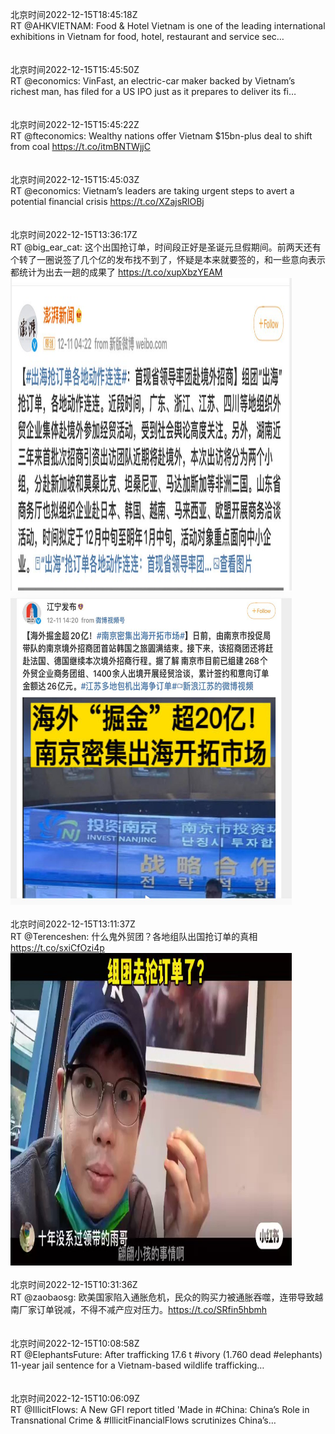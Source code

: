 北京时间2022-12-15T18:45:18Z<br>RT @AHKVIETNAM: Food &amp; Hotel Vietnam is one of the leading international exhibitions in Vietnam for food, hotel, restaurant and service sec…<br><br><br>北京时间2022-12-15T15:45:50Z<br>RT @economics: VinFast, an electric-car maker backed by Vietnam’s richest man, has filed for a US IPO just as it prepares to deliver its fi…<br><br><br>北京时间2022-12-15T15:45:22Z<br>RT @fteconomics: Wealthy nations offer Vietnam $15bn-plus deal to shift from coal https://t.co/itmBNTWjjC<br><br><br>北京时间2022-12-15T15:45:03Z<br>RT @economics: Vietnam’s leaders are taking urgent steps to avert a potential financial crisis https://t.co/XZajsRlOBj<br><br><br>北京时间2022-12-15T13:36:17Z<br>RT @big_ear_cat: 这个出国抢订单，时间段正好是圣诞元旦假期间。前两天还有个转了一圈说签了几个亿的发布找不到了，怀疑是本来就要签的，和一些意向表示都统计为出去一趟的成果了 https://t.co/xupXbzYEAM<br><img src='/temp/image/2022/n-Month-12/1603262649352957952_0.jpg' width='450' height='500'><img src='/temp/image/2022/n-Month-12/1603262649352957952_1.jpg' width='450' height='500'><br><br>北京时间2022-12-15T13:11:37Z<br>RT @Terenceshen: 什么鬼外贸团？各地组队出国抢订单的真相 https://t.co/sxiCfOzi4p<br><img src='/temp/video/2022/n-Month-12/k-Day-15/BanGFW2/1603256442139484160_0.jpg' width='450' height='500'><br><br>北京时间2022-12-15T10:31:36Z<br>RT @zaobaosg: 欧美国家陷入通胀危机，民众的购买力被通胀吞噬，连带导致越南厂家订单锐减，不得不减产应对压力。https://t.co/SRfin5hbmh<br><br><br>北京时间2022-12-15T10:08:58Z<br>RT @ElephantsFuture: After trafficking 17.6 t #ivory (1.760 dead #elephants) 11-year jail sentence for a Vietnam-based wildlife trafficking…<br><br><br>北京时间2022-12-15T10:06:09Z<br>RT @IllicitFlows: A New GFI report titled 'Made in #China: China’s Role in Transnational Crime &amp; #IllicitFinancialFlows scrutinizes China’s…<br><br><br>